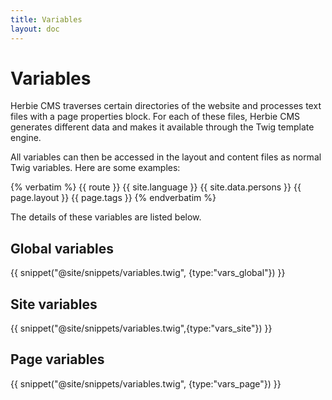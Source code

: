 ```yaml
---
title: Variables
layout: doc
---
```


# Variables

Herbie CMS traverses certain directories of the website and processes text files with a page properties block.
For each of these files, Herbie CMS generates different data and makes it available through the Twig template engine.

All variables can then be accessed in the layout and content files as normal Twig variables.
Here are some examples:

{% verbatim %}
    {{ route }}
    {{ site.language }}
    {{ site.data.persons }}
    {{ page.layout }}
    {{ page.tags }}
{% endverbatim %}

The details of these variables are listed below.

## Global variables

{{ snippet("@site/snippets/variables.twig", {type:"vars_global"}) }}

## Site variables

{{ snippet("@site/snippets/variables.twig",{type:"vars_site"}) }}

## Page variables

{{ snippet("@site/snippets/variables.twig", {type:"vars_page"}) }}
